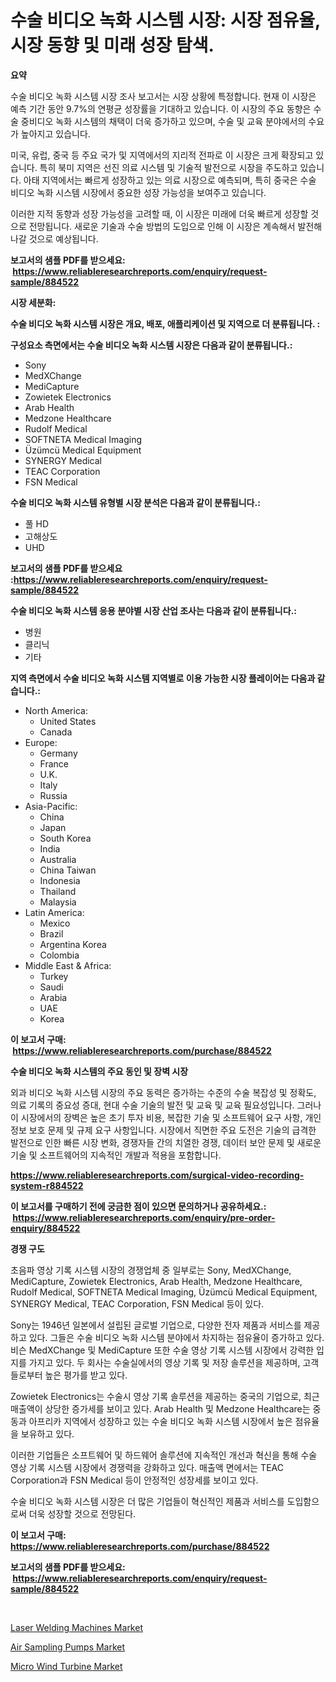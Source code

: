 <p><h1>수술 비디오 녹화 시스템 시장: 시장 점유율, 시장 동향 및 미래 성장 탐색.</h1></p><p><strong>요약</strong></p>
<p><p>수술 비디오 녹화 시스템 시장 조사 보고서는 시장 상황에 특정합니다. 현재 이 시장은 예측 기간 동안 9.7%의 연평균 성장률을 기대하고 있습니다. 이 시장의 주요 동향은 수술 중비디오 녹화 시스템의 채택이 더욱 증가하고 있으며, 수술 및 교육 분야에서의 수요가 높아지고 있습니다.</p><p>미국, 유럽, 중국 등 주요 국가 및 지역에서의 지리적 전파로 이 시장은 크게 확장되고 있습니다. 특히 북미 지역은 선진 의료 시스템 및 기술적 발전으로 시장을 주도하고 있습니다. 아태 지역에서는 빠르게 성장하고 있는 의료 시장으로 예측되며, 특히 중국은 수술 비디오 녹화 시스템 시장에서 중요한 성장 가능성을 보여주고 있습니다.</p><p>이러한 지적 동향과 성장 가능성을 고려할 때, 이 시장은 미래에 더욱 빠르게 성장할 것으로 전망됩니다. 새로운 기술과 수술 방법의 도입으로 인해 이 시장은 계속해서 발전해 나갈 것으로 예상됩니다.</p></p>
<p><strong>보고서의 샘플 PDF를 받으세요: &nbsp;<a href="https://www.reliableresearchreports.com/enquiry/request-sample/884522">https://www.reliableresearchreports.com/enquiry/request-sample/884522</a></strong></p>
<p><strong>시장 세분화:</strong></p>
<p><strong> 수술 비디오 녹화 시스템 시장은 개요, 배포, 애플리케이션 및 지역으로 더 분류됩니다. :</strong></p>
<p><strong>구성요소 측면에서는 수술 비디오 녹화 시스템 시장은 다음과 같이 분류됩니다.:</strong></p>
<p><ul><li>Sony</li><li>MedXChange</li><li>MediCapture</li><li>Zowietek Electronics</li><li>Arab Health</li><li>Medzone Healthcare</li><li>Rudolf Medical</li><li>SOFTNETA Medical Imaging</li><li>Üzümcü Medical Equipment</li><li>SYNERGY Medical</li><li>TEAC Corporation</li><li>FSN Medical</li></ul></p>
<p><strong> 수술 비디오 녹화 시스템 유형별 시장 분석은 다음과 같이 분류됩니다.:</strong></p>
<p><ul><li>풀 HD</li><li>고해상도</li><li>UHD</li></ul></p>
<p><strong>보고서의 샘플 PDF를 받으세요 :<a href="https://www.reliableresearchreports.com/enquiry/request-sample/884522">https://www.reliableresearchreports.com/enquiry/request-sample/884522</a></strong></p>
<p><strong> 수술 비디오 녹화 시스템 응용 분야별 시장 산업 조사는 다음과 같이 분류됩니다.:</strong></p>
<p><ul><li>병원</li><li>클리닉</li><li>기타</li></ul></p>
<p><strong>지역 측면에서 수술 비디오 녹화 시스템 지역별로 이용 가능한 시장 플레이어는 다음과 같습니다.:</strong></p>
<p><ul>
    <li>
        North America:
        <ul>
            <li>United States</li>
            <li>Canada</li>
        </ul>
    </li>
    <li>
        Europe:
        <ul>
            <li>Germany</li>
            <li>France</li>
            <li>U.K.</li>
            <li>Italy</li>
            <li>Russia</li>
        </ul>
    </li>
    <li>
        Asia-Pacific:
        <ul>
            <li>China</li>
            <li>Japan</li>
            <li>South Korea</li>
            <li>India</li>
            <li>Australia</li>
            <li>China Taiwan</li>
            <li>Indonesia</li>
            <li>Thailand</li>
            <li>Malaysia</li>
        </ul>
    </li>
    <li>
        Latin America:
        <ul>
            <li>Mexico</li>
            <li>Brazil</li>
            <li>Argentina Korea</li>
            <li>Colombia</li>
        </ul>
    </li>
    <li>
        Middle East & Africa:
        <ul>
            <li>Turkey</li>
            <li>Saudi</li>
            <li>Arabia</li>
            <li>UAE</li>
            <li>Korea</li>
        </ul>
    </li>
    </ul></p>
<p><strong>이 보고서 구매: &nbsp;<a href="https://www.reliableresearchreports.com/purchase/884522">https://www.reliableresearchreports.com/purchase/884522</a></strong></p>
<p><strong>수술 비디오 녹화 시스템의 주요 동인 및 장벽 시장</strong></p>
<p><p>외과 비디오 녹화 시스템 시장의 주요 동력은 증가하는 수준의 수술 복잡성 및 정확도, 의료 기록의 중요성 증대, 현대 수술 기술의 발전 및 교육 및 교육 필요성입니다. 그러나 이 시장에서의 장벽은 높은 초기 투자 비용, 복잡한 기술 및 소프트웨어 요구 사항, 개인 정보 보호 문제 및 규제 요구 사항입니다. 시장에서 직면한 주요 도전은 기술의 급격한 발전으로 인한 빠른 시장 변화, 경쟁자들 간의 치열한 경쟁, 데이터 보안 문제 및 새로운 기술 및 소프트웨어의 지속적인 개발과 적용을 포함합니다.</p></p>
<p><strong><a href="https://www.reliableresearchreports.com/surgical-video-recording-system-r884522">https://www.reliableresearchreports.com/surgical-video-recording-system-r884522</a></strong></p>
<p><strong>이 보고서를 구매하기 전에 궁금한 점이 있으면 문의하거나 공유하세요.: &nbsp;<a href="https://www.reliableresearchreports.com/enquiry/pre-order-enquiry/884522">https://www.reliableresearchreports.com/enquiry/pre-order-enquiry/884522</a></strong></p>
<p><strong>경쟁 구도</strong></p>
<p><p>초음파 영상 기록 시스템 시장의 경쟁업체 중 일부로는 Sony, MedXChange, MediCapture, Zowietek Electronics, Arab Health, Medzone Healthcare, Rudolf Medical, SOFTNETA Medical Imaging, Üzümcü Medical Equipment, SYNERGY Medical, TEAC Corporation, FSN Medical 등이 있다. </p><p>Sony는 1946년 일본에서 설립된 글로벌 기업으로, 다양한 전자 제품과 서비스를 제공하고 있다. 그들은 수술 비디오 녹화 시스템 분야에서 차지하는 점유율이 증가하고 있다. 비슨 MedXChange 및 MediCapture 또한 수술 영상 기록 시스템 시장에서 강력한 입지를 가지고 있다. 두 회사는 수술실에서의 영상 기록 및 저장 솔루션을 제공하며, 고객들로부터 높은 평가를 받고 있다.</p><p>Zowietek Electronics는 수술시 영상 기록 솔루션을 제공하는 중국의 기업으로, 최근 매출액이 상당한 증가세를 보이고 있다. Arab Health 및 Medzone Healthcare는 중동과 아프리카 지역에서 성장하고 있는 수술 비디오 녹화 시스템 시장에서 높은 점유율을 보유하고 있다. </p><p>이러한 기업들은 소프트웨어 및 하드웨어 솔루션에 지속적인 개선과 혁신을 통해 수술 영상 기록 시스템 시장에서 경쟁력을 강화하고 있다. 매출액 면에서는 TEAC Corporation과 FSN Medical 등이 안정적인 성장세를 보이고 있다. </p><p>수술 비디오 녹화 시스템 시장은 더 많은 기업들이 혁신적인 제품과 서비스를 도입함으로써 더욱 성장할 것으로 전망된다.</p></p>
<p><strong>이 보고서 구매: &nbsp; <a href="https://www.reliableresearchreports.com/purchase/884522">https://www.reliableresearchreports.com/purchase/884522</a></strong></p>
<p><strong>보고서의 샘플 PDF를 받으세요: &nbsp;<a href="https://www.reliableresearchreports.com/enquiry/request-sample/884522">https://www.reliableresearchreports.com/enquiry/request-sample/884522</a></strong><strong></strong></p>
<p>&nbsp;</p>
<p><p><a href="https://www.linkedin.com/pulse/laser-welding-machines-market-share-evolution-growth-krohe?trackingId=4bKZjViyg3OEEJ2hFr75Pw%3D%3D">Laser Welding Machines Market</a></p><p><a href="https://www.linkedin.com/pulse/air-sampling-pumps-market-trends-forecast-competitive-ayeje?trackingId=0JCe7YkBOwYbUzEFWdu5FQ%3D%3D">Air Sampling Pumps Market</a></p><p><a href="https://github.com/nicholepatriciadoylenwnrjr0/Market-Research-Report-List-2/blob/main/micro-wind-turbine-market.md">Micro Wind Turbine Market</a></p></p>